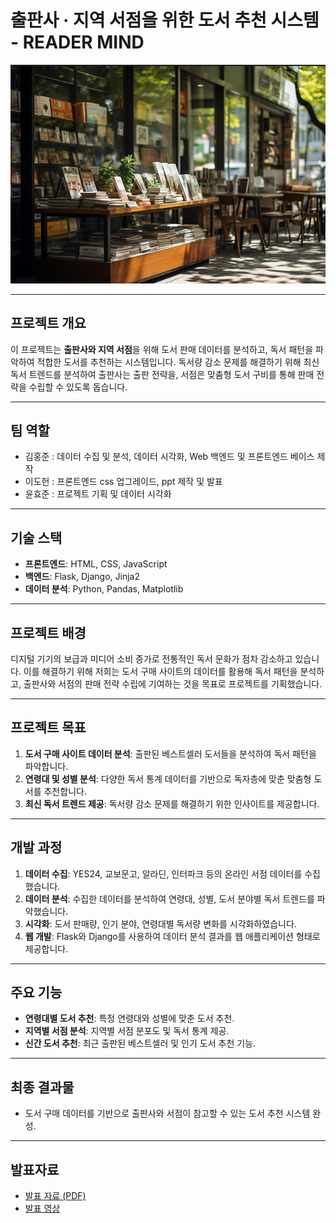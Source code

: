 # 출판사 · 지역 서점을 위한 도서 추천 시스템 - READER MIND
![Background Image](https://github.com/wjsghk1267/1st_team_project/blob/main/wallpaper/book.jpg?raw=true)

---

## 프로젝트 개요
이 프로젝트는 **출판사와 지역 서점**을 위해 도서 판매 데이터를 분석하고, 독서 패턴을 파악하여 적합한 도서를 추천하는 시스템입니다. 독서량 감소 문제를 해결하기 위해 최신 독서 트렌드를 분석하여 출판사는 출판 전략을, 서점은 맞춤형 도서 구비를 통해 판매 전략을 수립할 수 있도록 돕습니다.  

---

## 팀 역할
- 김홍준 : 데이터 수집 및 분석, 데이터 시각화, Web 백엔드 및 프론트엔드 베이스 제작
- 이도헌 : 프론트엔드 css 업그레이드, ppt 제작 및 발표
- 윤효준 : 프로젝트 기획 및 데이터 시각화  

---

## 기술 스택
- **프론트엔드**: HTML, CSS, JavaScript
- **백엔드**: Flask, Django, Jinja2
- **데이터 분석**: Python, Pandas, Matplotlib

---

## 프로젝트 배경
디지털 기기의 보급과 미디어 소비 증가로 전통적인 독서 문화가 점차 감소하고 있습니다. 이를 해결하기 위해 저희는 도서 구매 사이트의 데이터를 활용해 독서 패턴을 분석하고, 출판사와 서점의 판매 전략 수립에 기여하는 것을 목표로 프로젝트를 기획했습니다.

---

## 프로젝트 목표
1. **도서 구매 사이트 데이터 분석**: 출판된 베스트셀러 도서들을 분석하여 독서 패턴을 파악합니다.
2. **연령대 및 성별 분석**: 다양한 독서 통계 데이터를 기반으로 독자층에 맞춘 맞춤형 도서를 추천합니다.
3. **최신 독서 트렌드 제공**: 독서량 감소 문제를 해결하기 위한 인사이트를 제공합니다.

---

## 개발 과정
1. **데이터 수집**: YES24, 교보문고, 알라딘, 인터파크 등의 온라인 서점 데이터를 수집했습니다.
2. **데이터 분석**: 수집한 데이터를 분석하여 연령대, 성별, 도서 분야별 독서 트렌드를 파악했습니다.
3. **시각화**: 도서 판매량, 인기 분야, 연령대별 독서량 변화를 시각화하였습니다.
4. **웹 개발**: Flask와 Django를 사용하여 데이터 분석 결과를 웹 애플리케이션 형태로 제공합니다.

---

## 주요 기능
- **연령대별 도서 추천**: 특정 연령대와 성별에 맞춘 도서 추천.
- **지역별 서점 분석**: 지역별 서점 분포도 및 독서 통계 제공.
- **신간 도서 추천**: 최근 출판된 베스트셀러 및 인기 도서 추천 기능.

---

## 최종 결과물
- 도서 구매 데이터를 기반으로 출판사와 서점이 참고할 수 있는 도서 추천 시스템 완성.

---

## 발표자료
- [발표 자료 (PDF)](https://github.com/wjsghk1267/1st_team_project/blob/main/wallpaper/%EC%B6%9C%ED%8C%90%EC%82%AC%2C%20%EC%A7%80%EC%97%AD%20%EC%84%9C%EC%A0%90%EC%9D%84%20%EC%9C%84%ED%95%9C%20%EB%8F%84%EC%84%9C%20%EC%B6%94%EC%B2%9C%20%EC%8B%9C%EC%8A%A4%ED%85%9C.pdf)
- [발표 영상](https://drive.google.com/file/d/1hETL3ZwedPm6i4IAdPWtFVm6Qh1kW2XZ/view?usp=drive_link)

